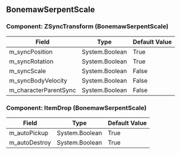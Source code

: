 ## BonemawSerpentScale

### Component: ZSyncTransform (BonemawSerpentScale)

|Field|Type|Default Value|
|-----|----|-------------|
|m_syncPosition|System.Boolean|True|
|m_syncRotation|System.Boolean|True|
|m_syncScale|System.Boolean|False|
|m_syncBodyVelocity|System.Boolean|False|
|m_characterParentSync|System.Boolean|False|

### Component: ItemDrop (BonemawSerpentScale)

|Field|Type|Default Value|
|-----|----|-------------|
|m_autoPickup|System.Boolean|True|
|m_autoDestroy|System.Boolean|True|


